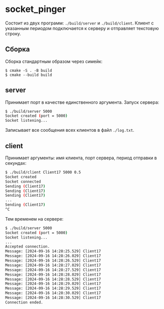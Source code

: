 # socket_pinger

Состоит из двух программ: `./build/server` и `./build/client`.
Клиент с указанным периодом подключается к серверу и отправляет текстовую строку. 

## Сборка

Сборка стандартным образом через симейк:
```
$ cmake -S . -B build
$ cmake --build build
```

## server

Принимает порт в качестве единственного аргумента. Запуск сервера:
```bash
$ ./build/server 5000
Socket created (port = 5000)
Socket listening...
```

Записывает все сообщения всех клиентов в файл `./log.txt`.

## client

Принимает аргументы: имя клиента, порт сервера, период отправки в секундах:
```bash
$ ./build/client Client17 5000 0.5
Socket created
Socket connected
Sending (Client17)
Sending (Client17)
Sending (Client17)
...
Sending (Client17)
^C

```

Тем временем на сервере:
```bash
$ ./build/server 5000
Socket created (port = 5000)
Socket listening...
...
Accepted connection.
Message: [2024-09-16 14:28:25.529] Client17
Message: [2024-09-16 14:28:26.029] Client17
Message: [2024-09-16 14:28:26.529] Client17
Message: [2024-09-16 14:28:27.029] Client17
Message: [2024-09-16 14:28:27.529] Client17
Message: [2024-09-16 14:28:28.029] Client17
Message: [2024-09-16 14:28:28.529] Client17
Message: [2024-09-16 14:28:29.029] Client17
Message: [2024-09-16 14:28:29.529] Client17
Message: [2024-09-16 14:28:30.029] Client17
Message: [2024-09-16 14:28:30.529] Client17
Connection ended.
```
